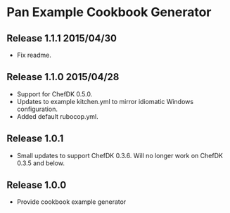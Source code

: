# Pan Example Cookbook Generator

## Release 1.1.1 2015/04/30

* Fix readme.

## Release 1.1.0 2015/04/28

* Support for ChefDK 0.5.0.
* Updates to example kitchen.yml to mirror idiomatic Windows configuration.
* Added default rubocop.yml.

## Release 1.0.1

* Small updates to support ChefDK 0.3.6. Will no longer work on ChefDK 0.3.5 and below.

## Release 1.0.0

* Provide cookbook example generator
